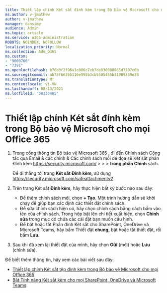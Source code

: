 ```yaml
---
title: Thiết lập chính Két sắt đính kèm trong Bộ bảo vệ Microsoft cho mọi Office 365
ms.author: v-jmathew
author: v-jmathew
manager: dansimp
audience: Admin
ms.topic: article
ms.service: o365-administration
ROBOTS: NOINDEX, NOFOLLOW
localization_priority: Normal
ms.collection: Adm_O365
ms.custom:
- "9000760"
- "7391"
ms.openlocfilehash: b76b3f2f96a1c086c7eb7de830908965d7207c0b
ms.sourcegitcommit: ab75f66355116e995b3cb5505465b31989339e28
ms.translationtype: MT
ms.contentlocale: vi-VN
ms.lasthandoff: 08/13/2021
ms.locfileid: "58333405"
---
```

# <a name="set-up-safe-attachment-policies-in-microsoft-defender-for-office-365"></a>Thiết lập chính Két sắt đính kèm trong Bộ bảo vệ Microsoft cho mọi Office 365

1. Trong cổng thông tin Bộ bảo vệ Microsoft 365 , đi đến Chính sách Cộng tác qua Email & các chính & Các chính sách mối đe dọa sẽ Két sắt phần Đính kèm <https://security.microsoft.com/>  \>  \>  \>  **trong phần Chính** sách.

   Để đi thẳng tới trang **Két sắt Đính kèm,** sử dụng <https://security.microsoft.com/safeattachmentv2> .

2. Trên trang Két sắt **Đính kèm,** hãy thực hiện bất kỳ bước nào sau đây:
   - Để thêm chính sách mới, chọn **+ Tạo**. Một trình hướng dẫn sẽ khởi chạy để giúp bạn xác định các thiết đặt chính sách.
   - Để sửa chính sách hiện có, hãy chọn chính sách bằng cách bấm vào tên của chính sách. Trong hộp bật lên chi tiết xuất hiện, chọn **Chỉnh sửa** trong mục có chứa các cài đặt bạn muốn cấu hình.
   - Để bật hoặc tắt Phần đính Két sắt cho SharePoint, OneDrive và Microsoft Teams, hãy bấm Thiết đặt **chung,** bật hoặc tắt thiết đặt, rồi bấm **Lưu.**

3. Sau khi đã xem lại thiết đặt của mình, hãy chọn **Gửi** (mới) hoặc **Lưu** (chỉnh sửa).

Để biết thêm thông tin, hãy xem các bài viết sau đây:

- [Thiết lập chính Két sắt tệp đính kèm trong Bộ bảo vệ Microsoft cho mọi Office 365](https://docs.microsoft.com/microsoft-365/security/office-365-security/set-up-safe-attachments-policies)
- [Bật Tính năng Két sắt kèm cho mọi SharePoint, OneDrive và Microsoft Teams](https://docs.microsoft.com/microsoft-365/security/office-365-security/turn-on-mdo-for-spo-odb-and-teams)
